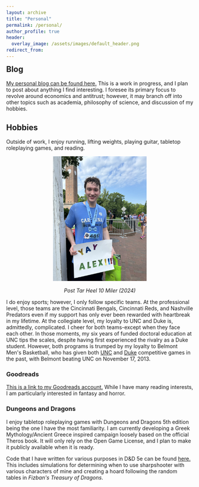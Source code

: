 ```yaml
---
layout: archive
title: "Personal"
permalink: /personal/
author_profile: true
header:
  overlay_image: /assets/images/default_header.png
redirect_from:
---
```


<h2 id="blog" style="margin-top: 0;">Blog</h2>

[My personal blog can be found here.](https://alexmarsh.io/blog) This is a work in progress, and I plan to post about anything I find interesting. I foresee its primary focus to revolve around economics and antitrust; however, it may branch off into other topics such as academia, philosophy of science, and discussion of my hobbies.

## Hobbies

Outside of work, I enjoy running, lifting weights, playing guitar, tabletop roleplaying games, and reading.

<div style="text-align: center;">
  <img src="/files/images/tarheel10miler.jpeg" style="width: 50%; height: auto; max-width: 300;" alt="Alex Marsh is smiling in front of the University of North Carolina at Chapel Hill bell tower after completing the 2024 Tar Heel 10 miler. He is very sweat in a Carolina Economics t-shirt and holding a sign that reads &quot;YAY ALEX!!!.&quot; He is also wearing the medal for completing the race which is the shape of a bowtie along with his race bib indicating that he was runner 4813.">
  <p><em>Post Tar Heel 10 Miler (2024)</em></p>
</div>

I do enjoy sports; however, I only follow specific teams. At the professional level, those teams are the Cincinnati Bengals, Cincinnati Reds, and Nashville Predators even if my support has only ever been rewarded with heartbreak in my lifetime. At the collegiate level, my loyalty to UNC and Duke is, admittedly, complicated. I cheer for both teams-except when they face each other. In those moments, my six years of funded doctoral education at UNC tips the scales, despite having first experienced the rivalry as a Duke student. However, both programs is trumped by my loyalty to Belmont Men's Basketball, who has given both <a href="https://belmontbruins.com/sports/mens-basketball/opponent-history/university-of-north-carolina/12">UNC</a> and <a href="https://belmontbruins.com/sports/mens-basketball/opponent-history/duke-university/6">Duke</a> competitive games in the past, with Belmont beating UNC on November 17, 2013. 

### Goodreads

[This is a link to my Goodreads account.](https://www.goodreads.com/user/show/164916455-alex-marsh) While I have many reading interests, I am particularly interested in fantasy and horror.


### Dungeons and Dragons

I enjoy tabletop roleplaying games with Dungeons and Dragons 5th edition being the one I have the most familiarity. I am currently developing a Greek Mythology/Ancient Greece inspired campaign loosely based on the official Theros book. It will only rely on the Open Game License, and I plan to make it publicly available when it is ready.

Code that I have written for various purposes in D\&D 5e can be found [here.](https://github.com/alexiom/DND_Code) This includes simulations for determining when to use sharpshooter with various characters of mine and creating a hoard following the random tables in *Fizban's Treasury of Dragons*.



